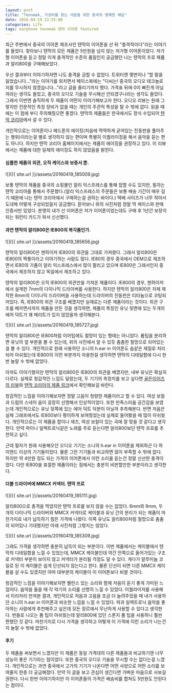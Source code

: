 ```yaml
---
layout: post
title: "Tennmak, 가성비를 찾는 사람을 위한 중국의 명쾌한 해답"
date: 2016-04-19 22:55:00
categories: Life
tags: earphone tennmak 텐막 이어폰 featured
---
```


 최근 주변에서 중국의 이어폰 제조사인 텐막의 이어폰을 산 뒤 "충격적이다"라는 이야기를 들었다. 찾아보니 텐막의 모든 제품은 5만원을 넘지 않는 저가형 이어폰이었다. 저가형 이어폰을 듣고 정말 이게 충격적인 수준의 품질인지 궁금했던 나는 텐막의 프로 제품과 알리800을 구매해보았다.
 
 우선 결과부터 이야기하자면 나도 충격을 금할 수 없었다. 트위터엔 몇번이나 "할 말을 잃었습니다…"라는 이야기를 외치면서 페이스북에는 "다씨는! 중국의 오디오 테크놀로지를 무시하지 않겠습니다…"라고 글을 올리기까지 했다. 가격표 뒤에 0이 빠진게 아닐까라는 생각도 들었고, 중국의 오디오 기술을 무시해선 안되겠구나라는 생각도 들었다. 그래서 이번엔 솔직하게 두 제품이 어떤지 이야기해보고자 한다. 오디오 리뷰는 원래 그렇지만 전문적인 측정 장비가 없을 때는 개인의 주관적 특성을 탈 수 밖에 없다. 읽을 때에는 이 점에 부디 주의해줬으면 좋겠다. 텐막의 제품들은 한국에서도 정식 수입되어 [텐막 코리아](http://tennmak.co.kr)에서 살 수 있다.
 
 개인적으로는 이어폰이나 헤드폰의 에이징(처음에 딱딱하게 굳어있는 진동판을 풀어주는 행위)이라는걸 별로 생각하지 않는 편이며 특별히 이퀄라이징을 해서 음악을 듣는 편도 아니다. 하지만 텐막 코리아 홈페이지에서는 제품의 에이징을 권장하고 있다. 이 리뷰에서는 제품에 대한 일체의 에이징도 하지 않았음을 밝힌다.
  
#### 심플한 제품의 외관, 오직 케이스와 보증서 뿐.

 ![]({{ site.url }}/assets/20160419_185009.jpg)
 
 보통 텐막의 제품을 중국의 쇼핑몰인 알리 익스프레스를 통해 접할 수도 있지만, 필자는 텐막 코리아를 통해서 주문했다.(알리 익스프레스의 주문들은 보통 배송 기간이 매우 길기 때문에 나는 텐막 코리아에서 구매하는걸 권하는 바이다.) 택배 사이즈가 너무 작아서 도대체 어떻게 구성되었을지 궁금했다. 뜯어보니 위의 사진처럼 정말 딱 케이스와 판매 인증서만 있었다. 분명히 내가 산 이어폰은 저가 이어폰이었는데도 구매 후 1년간 보장이 되는 워런티 카드가 와서 신선했다. 
 
#### 과연 텐막의 알리800은 IE800의 복각품인가.

![]({{ site.url }}/assets/20160419_185656.jpg)

 텐막의 알리800은 젠하이저 IE800의 외관을 그대로 가져왔다. 그래서 알리800은 IE800의 짝퉁이라고 이야기하는 사람도 많다. IE80의 경우 중국에서 OEM으로 제조하면서 IE80의 가품이 알리 익스프레스에서 많이 팔리고 있으며 IE800은 그래서인지 중국에서 제조하지 않고 독일에서 제조하고 있다.
 
 텐막의 알리800은 오직 IE800의 외관만을 가져온 제품이다. IE800의 경우, 젠하이저에서 설계한 7mm의 다이나믹 드라이버를 사용한다. 하지만 텐막의 알리800은 자체 제작한 8mm의 다이나믹 드라이버을 사용하는데 드라이버의 진동판은 티타늄으로 코팅되어있다. 즉, IE800의 외관 구조를 베꼈지만 실제로는 다른 제품이라는 것이다. 외관 구조를 베끼면서까지 제품을 만든 것을 생각하면, 제품의 특징인 유닛 뒷면에 있는 두개의 에어 덕트가 꽤 메리트가 있지 않았을까 생각해본다.
 
 ![]({{ site.url }}/assets/20160419_185727.jpg)
 
 텐막의 알리800은 IE800처럼 이어팁에도 철망이 있는 형태는 아니었다. 폼팁을 분리하면 유닛의 앞 부분을 볼 수 있는데, 위의 사진에서 알 수 있듯 촘촘한 철망으로 되어있는걸 볼 수 있다. 개인적으로 원래 사용하던 소니의 h.ear in 이어폰도 솜같은 재질로 처리되어 아쉬웠는데 IE800의 이런 부분까지 차용한걸 생각하면 텐막의 디테일함에 다시 한번 놀랄 수 밖에 없었다.
 
 아까도 이야기했지만 텐막의 알리800은 IE800의 외관을 베꼈지만, 내부 유닛은 확실히 다르다. 실제로 청감적인 느낌도 달랐는데, 두 기기의 측정치를 보고 싶다면 [골든이어즈의 리뷰](http://goldenears.net/board/index.php?mid=GR_Earphones&search_target=title&search_keyword=IE800&document_srl=3516111)와 [텐막 코리아의 제품 링크](http://tennmak.co.kr/product/detail.html?product_no=17&cate_no=44&display_group=1)에서 확인해보길 바란다.

 청감적인 느낌을 이야기해보자면 정말 고음이 청량한 제품이라고 할 수 있다. 여성 보컬과 드럼의 스네어 음이 굉장히 선명해서 인상적이었다. 또한 만족스러움 공간감을 보였는데 개인적으로는 유닛 뒷쪽에 있는 에어 덕트 덕분이 아닐까 추측해본다. 반면 저음은 실제 그래프에서도 IE800보다 평이하게 보여줬었는데 실제로 들어봤을 때 많이 아쉬웠다. 개인적으로는 이 제품을 팝이나 재즈, 여성 보컬이 있는 곡에 잘 맞을 것 같다고 생각한다. 만약 락이나 일렉트로닉같은 노래를 주로 듣는다면 알리800보단 텐막 프로를 추천하고 싶다.
 
 근데 필자가 원래 사용해오던 오디오 기기는 소니의 h.ear in 이어폰을 제외하곤 다 하이엔드 이상의 기기들이었다. 물론 그런 기기들과 비교하면 많이 부족할 수 밖에 없다. 하지만 약 4만원 정도 되는 가격의 이어폰에서 이런 소리를 듣는건 정말 신선한 충격이었다. 다만 IE800을 표절한 제품이라는 점에서는 충분히 비판할만한 부분이라고 생각한다.

#### 더블 드라이버에 MMCX 커넥터. 텐막 프로

![]({{ site.url }}/assets/20160419_185111.jpg)

 알리800으로 충격을 먹었지만 텐막 프로를 보지 않을 수는 없었다. 6mm와 9mm, 두 개의 다이나믹 드라이버와 MMCX 커넥터로 케이블과 유닛 간의 분리가 되는 제품이 마찬가지로 내가 납득하기 힘든 가격에 나왔다. 이쪽 유닛도 알리800처럼 철망으로 촘촘히 되어있나 기대했지만 아래 사진처럼 그렇지는 않았다. 
 
 ![]({{ site.url }}/assets/20160419_185309.jpg)

 그래도 가격을 생각하면 충분히 납득이 되는 부분이다. 이번 제품에서는 케이블에서 텐막의 디테일함을 느낄 수 있었는데, MMCX 케이블인데 약간 안쪽으로 들어가있는 구조로 커넥터 부분이 보이지 않고 커넥터가 분리될 걱정도 덜 수 있다. 게다가 알루미늄 코일로 된 이 케이블은 쉽게 단선되지 않는다고 한다. 물론 단선이 되면 다른 MMCX 케이블을 살 수도 있겠지만 아마 대부분의 케이블이 이 이어폰보다 비쌀 것이다.
 
 청감적인 느낌을 이야기해보자면 밸런스 있는 소리와 함께 저음이 듣기 좋게 가미된 느낌이다. 음악을 들을 때 각 악기의 소리를 선명히 느낄 수 있었다. 이퀄라이저를 사용해서 이리저리 만져본 결과, 개인적으로 저음과 고음을 조금 더 늘려주었을 때 내가 사용하던 소니의 h.ear in 이어폰과 비슷한 느낌을 느낄 수 있었다. 락과 일렉트로닉 음악을 좋아하는 사람에게 추천해주고 싶은데 모든 장르에서 무난하게 사용할 수 있다고 생각한다. 번들로 나오는 폼 팁이 아쉬웠는데 알리800에 있던 스폰지 폼 팁을 사용하니 훨씬 편했던 것 같다. 마찬가지로 다시 가격을 생각하고 어떻게 이 가격에 이런 소리가 나는건지 놀랄 수 밖에 없었다.

#### 후기

 두 제품을 써보면서 느꼈지만 이 제품은 동일 가격대의 다른 제품들과 비교하기엔 너무 성능이 좋은 기기라는 점이었다. 또한 중국의 오디오 기술을 무시할 수는 없다는걸 느꼈다. 개인적으로는 과연 중국에서 고가의 기기가 나온다면 어떤 사양으로 어떤 소리를 보여줄지 한층 더 궁금해졌다. 만약 이 글을 보고 관심이 생긴다면 가벼운 마음으로 사보길 권한다. 다시 한번 이야기하지만 이 이어폰들의 가격은 배송비를 합쳐도 5만원도 안된다는 점이다.